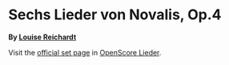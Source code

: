 
# Sechs Lieder von Novalis, Op.4

__By [Louise Reichardt](..)__

Visit the [official set page] in [OpenScore Lieder].

[official set page]: https://musescore.com/openscore-lieder-corpus/sets/5002042
[OpenScore Lieder]: https://musescore.com/openscore-lieder-corpus
